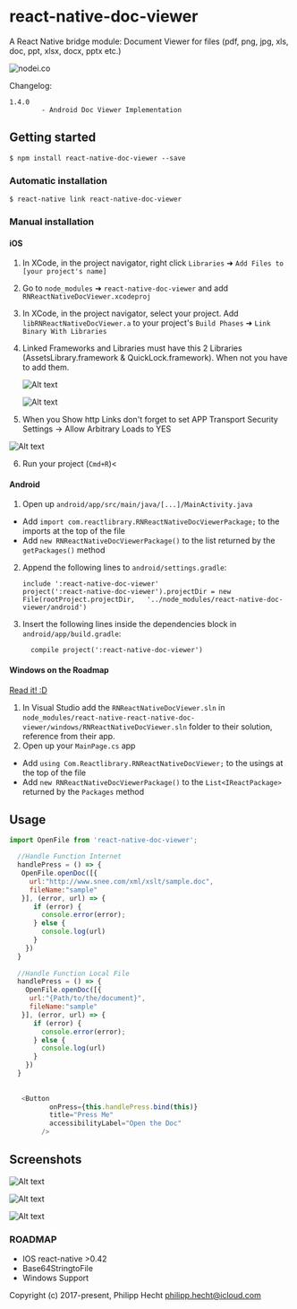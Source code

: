 
# react-native-doc-viewer


A React Native bridge module: Document Viewer for files (pdf, png, jpg, xls, doc, ppt, xlsx, docx, pptx etc.)

![nodei.co](https://nodei.co/npm/react-native-doc-viewer.png?downloads=true&downloadRank=true&stars=true)


Changelog:

```
1.4.0
        - Android Doc Viewer Implementation 

```


## Getting started

`$ npm install react-native-doc-viewer --save`

### Automatic installation

`$ react-native link react-native-doc-viewer`


### Manual installation


#### iOS

1. In XCode, in the project navigator, right click `Libraries` ➜ `Add Files to [your project's name]`
2. Go to `node_modules` ➜ `react-native-doc-viewer` and add `RNReactNativeDocViewer.xcodeproj`
3. In XCode, in the project navigator, select your project. Add `libRNReactNativeDocViewer.a` to your project's `Build Phases` ➜ `Link Binary With Libraries`
4. Linked Frameworks and Libraries must have this 2 Libraries (AssetsLibrary.framework & QuickLock.framework). When not you have to add them.

   ![Alt text](https://raw.githubusercontent.com/philipphecht/react-native-doc-viewer/master/Screenshots/screenshot_xcode_addlibrary.png "Xcode add Library")
   
   ![Alt text](https://raw.githubusercontent.com/philipphecht/react-native-doc-viewer/master/Screenshots/screenshot_xcode_addlibrary2.png "Xcode add Library")
   
5.  When you Show http Links don't forget to set APP Transport Security Settings ->
    Allow Arbitrary Loads to YES

![Alt text](https://raw.githubusercontent.com/philipphecht/react-native-doc-viewer/master/Screenshots/plist_file.png "Plist")
   
6. Run your project (`Cmd+R`)<

#### Android

1. Open up `android/app/src/main/java/[...]/MainActivity.java`
  - Add `import com.reactlibrary.RNReactNativeDocViewerPackage;` to the imports at the top of the file
  - Add `new RNReactNativeDocViewerPackage()` to the list returned by the `getPackages()` method
2. Append the following lines to `android/settings.gradle`:
  	```
  	include ':react-native-doc-viewer'
  	project(':react-native-doc-viewer').projectDir = new File(rootProject.projectDir, 	'../node_modules/react-native-doc-viewer/android')
  	```
3. Insert the following lines inside the dependencies block in `android/app/build.gradle`:
  	```
      compile project(':react-native-doc-viewer')
  	```

#### Windows on the Roadmap
[Read it! :D](https://github.com/ReactWindows/react-native)

1. In Visual Studio add the `RNReactNativeDocViewer.sln` in `node_modules/react-native-react-native-doc-viewer/windows/RNReactNativeDocViewer.sln` folder to their solution, reference from their app.
2. Open up your `MainPage.cs` app
  - Add `using Com.Reactlibrary.RNReactNativeDocViewer;` to the usings at the top of the file
  - Add `new RNReactNativeDocViewerPackage()` to the `List<IReactPackage>` returned by the `Packages` method


## Usage
```javascript
import OpenFile from 'react-native-doc-viewer';

  //Handle Function Internet
  handlePress = () => {
   OpenFile.openDoc([{
     url:"http://www.snee.com/xml/xslt/sample.doc",
     fileName:"sample"
   }], (error, url) => {
      if (error) {
        console.error(error);
      } else {
        console.log(url)
      }
    })
  }
  
  //Handle Function Local File
  handlePress = () => {
    OpenFile.openDoc([{
     url:"{Path/to/the/document}",
     fileName:"sample"
   }], (error, url) => {
      if (error) {
        console.error(error);
      } else {
        console.log(url)
      }
    })
  }
  
  
   <Button
          onPress={this.handlePress.bind(this)}
          title="Press Me"
          accessibilityLabel="Open the Doc"
        />
```


## Screenshots

![Alt text](https://raw.githubusercontent.com/philipphecht/react-native-doc-viewer/master/Screenshots/Screenshot.png "Screenshot 1")


![Alt text](https://raw.githubusercontent.com/philipphecht/react-native-doc-viewer/master/Screenshots/Screenshot1.png "Screenshot 2")


![Alt text](https://raw.githubusercontent.com/philipphecht/react-native-doc-viewer/master/Screenshots/Screenshot2.png "Screenshot 3")


### ROADMAP
 * IOS react-native >0.42
 * Base64StringtoFile
 * Windows Support 
 
 Copyright (c) 2017-present, Philipp Hecht
 philipp.hecht@icloud.com


  